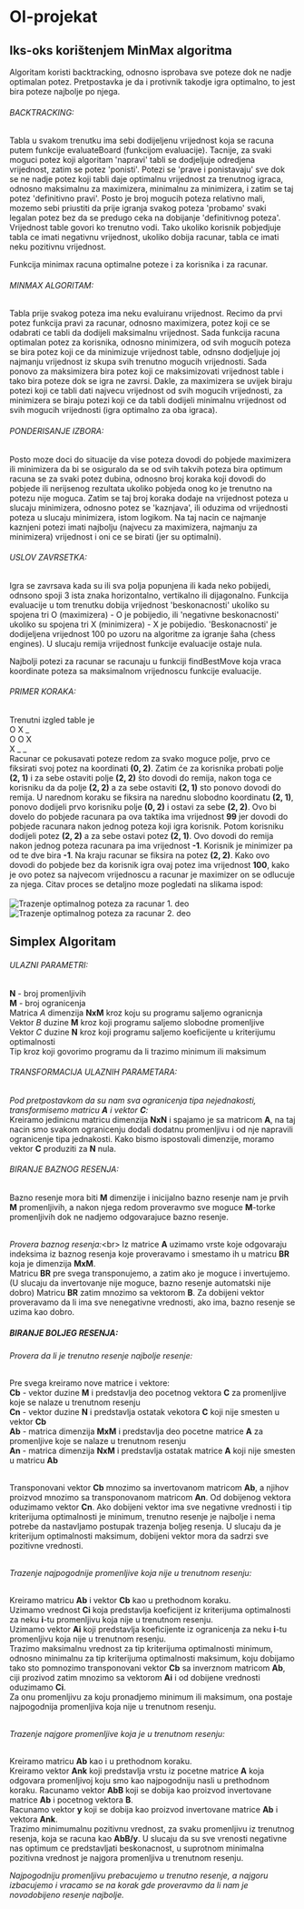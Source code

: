 # OI-projekat

## Iks-oks korištenjem MinMax algoritma

Algoritam koristi backtracking, odnosno isprobava sve poteze dok ne nadje optimalan potez.
Pretpostavka je da i protivnik takodje igra optimalno, to jest bira poteze najbolje po njega.

###### BACKTRACKING:
Tabla u svakom trenutku ima sebi dodijeljenu vrijednost koja se racuna putem funkcije evaluateBoard (funkcijom evaluacije).
Tacnije, za svaki moguci potez koji algoritam 'napravi' tabli se dodjeljuje odredjena vrijednost, zatim se potez 'ponisti'.
Potezi se 'prave i ponistavaju' sve dok se ne nadje potez koji tabli daje optimalnu vrijednost za trenutnog 
igraca, odnosno maksimalnu za maximizera, minimalnu za minimizera, i zatim se taj potez 'definitivno pravi'. 
Posto je broj mogucih poteza relativno mali, mozemo sebi priustiti da prije igranja svakog poteza 'probamo' svaki legalan potez
bez da se predugo ceka na dobijanje 'definitivnog poteza'. 
Vrijednost table govori ko trenutno vodi. Tako ukoliko korisnik pobjedjuje tabla ce imati negativnu vrijednost, ukoliko dobija racunar, tabla ce imati neku pozitivnu vrijednost.

Funkcija minimax racuna optimalne poteze i za korisnika i za racunar. 

###### MINMAX ALGORITAM: 
Tabla prije svakog poteza ima neku evaluiranu vrijednost. 
Recimo da prvi potez funkcija pravi za racunar, odnosno maximizera, potez koji ce se odabrati ce tabli da dodijeli maksimalnu vrijednost. Sada funkcija racuna optimalan potez za korisnika, odnosno minimizera, od svih mogucih poteza se bira potez koji ce da minimizuje vrijednost table, odnsno dodjeljuje joj najmanju vrijednost iz skupa svih trenutno mogucih vrijednosti. 
Sada ponovo za maksimizera bira potez koji ce maksimizovati vrijednost table i tako bira poteze dok se igra ne zavrsi.
Dakle, za maximizera se uvijek biraju potezi koji ce tabli dati najvecu vrijednost od svih mogucih vrijednosti, za minimizera
se biraju potezi koji ce da tabli dodijeli minimalnu vrijednost od svih mogucih vrijednosti (igra optimalno za oba igraca).

###### PONDERISANJE IZBORA:
Posto moze doci do situacije da vise poteza dovodi do pobjede maximizera ili minimizera da bi se osiguralo da se od svih
takvih poteza bira optimum racuna se za svaki potez dubina, odnosno broj koraka koji dovodi do pobjede ili nerijsenog rezultata ukoliko pobjeda onog ko je trenutno na potezu nije moguca. 
Zatim se taj broj koraka dodaje na vrijednost poteza u slucaju minimizera, odnosno potez se 'kaznjava', ili oduzima
od vrijednosti poteza u slucaju minimizera, istom logikom. Na taj nacin ce najmanje kaznjeni potezi imati najbolju
(najvecu za maximizera, najmanju za minimizera) vrijednost i oni ce se birati (jer su optimalni).

###### USLOV ZAVRSETKA:
Igra se zavrsava kada su ili sva polja popunjena ili kada neko pobijedi, odnsono spoji 3 ista znaka horizontalno,
vertikalno ili dijagonalno. Funkcija evaluacije u tom trenutku dobija vrijednost 'beskonacnosti' ukoliko su spojena 
tri O (maximizera) - O je pobijedio, ili 'negativne beskonacnosti' ukoliko su spojena tri X (minimizera) - X je pobijedio.
'Beskonacnosti' je dodijeljena vrijednost 100 po uzoru na algoritme za igranje šaha (chess engines).
U slucaju remija vrijednost funkcije evaluacije ostaje nula.

Najbolji potezi za racunar se racunaju u funkciji findBestMove koja vraca koordinate poteza sa maksimalnom
vrijednoscu funkcije evaluacije. 

###### PRIMER KORAKA:
Trenutni izgled table je <br/>
    O X _<br/>
    O O X<br/>
    X _ _<br/>
Racunar ce pokusavati poteze redom za svako moguce polje, prvo ce fiksirati svoj potez na koordinati **(0, 2)**.
Zatim će za korisnika probati polje **(2, 1)** i za sebe ostaviti polje **(2, 2)** što dovodi do remija, nakon toga ce
korisniku da da polje **(2, 2)** a za sebe ostaviti **(2, 1)** sto ponovo dovodi do remija. 
U narednom koraku se fiksira na narednu slobodno koordinatu **(2, 1)**, ponovo dodijeli prvo korisniku polje **(0, 2)** 
i ostavi za sebe **(2, 2)**. Ovo bi dovelo do pobjede racunara pa ova taktika ima vrijednost **99** jer dovodi do pobjede racunara
nakon jednog poteza koji igra korisnik. Potom korisniku dodijeli potez **(2, 2)** a za sebe ostavi potez **(2, 1)**. Ovo dovodi do remija nakon jednog poteza racunara pa ima vrijednost **-1**. Korisnik je minimizer pa od te dve bira **-1**. 
Na kraju racunar se fiksira na potez **(2, 2)**. Kako ovo dovodi do pobjede bez da korisnik igra ovaj potez ima vrijednost **100**, kako je ovo potez sa najvecom vrijednoscu a racunar je maximizer on se odlucuje za njega.
Citav proces se detaljno moze pogledati na slikama ispod:<br/><br/>
![Trazenje optimalnog poteza za racunar 1. deo](ttt1.jpg)
![Trazenje optimalnog poteza za racunar 2. deo](ttt2.jpg)


## Simplex Algoritam

###### ULAZNI PARAMETRI:
**N** - broj promenljivih<br/>
**M** - broj ogranicenja<br/>
Matrica *A* dimenzija **NxM** kroz koju su programu saljemo ogranicnja<br/>
Vektor *B* duzine **M** kroz koji programu saljemo slobodne promenljive<br/>
Vektor *C* duzine **N** kroz koji programu saljemo koeficijente u kriterijumu optimalnosti<br/>
Tip kroz koji govorimo programu da li trazimo minimum ili maksimum<br/>

###### TRANSFORMACIJA ULAZNIH PARAMETARA:

*Pod pretpostavkom da su nam sva ogranicenja tipa nejednakosti, transformisemo matricu **A** i vektor **C**:*<br/>
Kreiramo jedinicnu matricu dimenzija **NxN** i spajamo je sa matricom **A**, na taj nacin smo svakom ogranicenju dodali dodatnu promenljivu i od nje napravili ogranicenje tipa jednakosti. Kako bismo ispostovali dimenzije, moramo vektor **C** produziti za **N** nula.

###### BIRANJE BAZNOG RESENJA:

Bazno resenje mora biti **M** dimenzije i inicijalno bazno resenje nam je prvih **M** promenljivih, a nakon njega redom proveravmo sve moguce **M**-torke promenljivih dok ne nadjemo odgovarajuce bazno resenje. <br/><br/>

*Provera baznog resenja:*<br\>
Iz matrice **A** uzimamo vrste koje odgovaraju indeksima iz baznog resenja koje proveravamo i smestamo ih u matricu **BR** koja je dimenzija **MxM**.<br/>
Matricu **BR** pre svega transponujemo, a zatim ako je moguce i invertujemo. (U slucaju da invertovanje nije moguce, bazno resenje automatski nije dobro) 
Matricu **BR** zatim mnozimo sa vektorom **B**. Za dobijeni vektor proveravamo da li ima sve nenegativne vrednosti, ako ima, bazno resenje se uzima kao dobro.

##### BIRANJE BOLJEG RESENJA:

*Provera da li je trenutno resenje najbolje resenje:*<br/><br/>

Pre svega kreiramo nove matrice i vektore:<br/>
**Cb** - vektor duzine **M** i predstavlja deo pocetnog vektora **C** za promenljive koje se nalaze u trenutnom resenju<br/>
**Cn** - vektor duzine **N** i predstavlja ostatak vekotora **C** koji nije smesten u vektor **Cb**<br/>
**Ab** - matrica dimenzija **MxM** i predstavlja deo pocetne matrice **A** za promenljive koje se nalaze u trenutnom resenju<br/>
**An** - matrica dimenzija **NxM** i predstavlja ostatak matrice **A** koji nije smesten u matricu **Ab**<br/><br/>

Transponovani vektor **Cb** mnozimo sa invertovanom matricom **Ab**, a njihov proizvod mnozimo sa transponovanom matricom **An**. Od dobijenog vektora oduzimamo vektor **Cn**.
Ako dobijeni vektor ima sve negativne vrednosti i tip kriterijuma optimalnosti je minimum, trenutno resenje je najbolje i nema potrebe da nastavljamo postupak trazenja boljeg resenja. U slucaju da je kriterijum optimalnosti maksimum, dobijeni vektor mora da sadrzi sve pozitivne vrednosti.<br/><br/>

*Trazenje najpogodnije promenljive koja nije u trenutnom resenju:*<br/><br/>

Kreiramo matricu **Ab** i vektor **Cb** kao u prethodnom koraku.<br/>
Uzimamo vrednost **Ci** koja predstavlja koeficijent iz kriterijuma optimalnosti za neku **i**-tu promenljivu koja nije u trenutnom resenju.<br/>
Uzimamo vektor **Ai** koji predstavlja koeficijente iz ogranicenja za neku **i**-tu promenljivu koja nije u trenutnom resenju.<br/>
Trazimo maksimalnu vrednost za tip kriterijuma optimalnosti minimum, odnosno minimalnu za tip kriterijuma optimalnosti maksimum, koju dobijamo tako sto pomnozimo transponovani vektor **Cb** sa inverznom matricom **Ab**, ciji prozivod zatim mnozimo sa vektorom **Ai** i od dobijene vrednosti oduzimamo **Ci**.<br/>
Za onu promenljivu za koju pronadjemo minimum ili maksimum, ona postaje najpogodnija promenljiva koja nije u trenutnom resenju.<br/><br/>

*Trazenje najgore promenljive koja je u trenutnom resenju:*<br/><br/>

Kreiramo matricu **Ab** kao i u prethodnom koraku.<br/>
Kreiramo vektor **Ank** koji predstavlja vrstu iz pocetne matrice **A** koja odgovara promenljivoj koju smo kao najpogodniju nasli u prethodnom koraku.
Racunamo vektor **AbB** koji se dobija kao proizvod invertovane matrice **Ab** i pocetnog vektora **B**.<br/>
Racunamo vektor **y** koji se dobija kao proizvod invertovane matrice **Ab** i vektora **Ank**.<br/>
Trazimo minimumalnu pozitivnu vrednost, za svaku promenljivu iz trenutnog resenja, koja se racuna kao **AbB/y**.
U slucaju da su sve vrenosti negativne nas optimum ce predstavljati beskonacnost, u suprotnom minimalna pozitivna vrednost je najgora promenljiva u trenutnom resenju.

*Najpogodniju promenljivu prebacujemo u trenutno resenje, a najgoru izbacujemo i vracamo se na korak gde proveravmo da li nam je novodobijeno resenje najbolje.*







